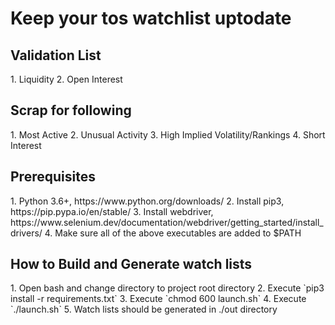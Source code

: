 <h1>
Keep your tos watchlist uptodate
</h1>

<p>

</p>

<h2>Validation List</h2>
1. Liquidity
2. Open Interest

<h2>Scrap for following</h2>
1. Most Active
2. Unusual Activity
3. High Implied Volatility/Rankings
4. Short Interest

<h2>Prerequisites</h2>
1. Python 3.6+, https://www.python.org/downloads/
2. Install pip3, https://pip.pypa.io/en/stable/
3. Install webdriver, https://www.selenium.dev/documentation/webdriver/getting_started/install_drivers/
4. Make sure all of the above executables are added to $PATH

<h2>How to Build and Generate watch lists</h2>
1. Open bash and change directory to project root directory
2. Execute `pip3 install -r requirements.txt`
3. Execute `chmod 600 launch.sh`
4. Execute `./launch.sh`
5. Watch lists should be generated in ./out directory